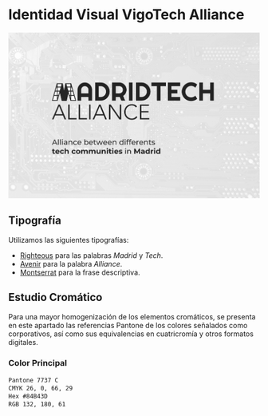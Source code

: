 # Identidad Visual VigoTech Alliance
![identidad visual](art/identity.jpg)

## Tipografía
Utilizamos las siguientes tipografías:
* [Righteous](https://fonts.google.com/specimen/Righteous) para las palabras *Madrid* y *Tech*.
* [Avenir](https://www.fonts.com/font/linotype/avenir) para la palabra *Alliance*.
* [Montserrat](https://fonts.google.com/specimen/Montserrat) para la frase descriptiva.

## Estudio Cromático
Para una mayor homogenización de los elementos cromáticos, se presenta en este apartado las referencias Pantone de los colores señalados como corporativos, así como sus equivalencias en cuatricromía y otros formatos digitales.

### Color Principal
```
Pantone 7737 C
CMYK 26, 0, 66, 29
Hex #84B43D
RGB 132, 180, 61
```



